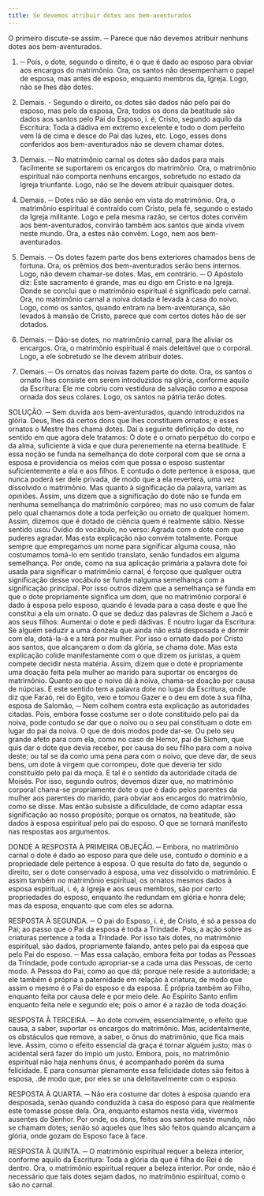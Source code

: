 ```yaml
---
title: Se devemos atribuir dotes aos bem-aventurados
---
```


O primeiro discute-se assim. ─ Parece que não devemos atribuir nenhuns dotes aos bem-aventurados.  

1. ─ Pois, o dote, segundo o direito, é o que é dado ao esposo para obviar aos encargos do matrimônio. Ora, os santos não desempenham o papel de esposa, mas antes de esposo, enquanto membros da, Igreja. Logo, não se lhes dão dotes.  

2. Demais. - Segundo o direito, os dotes são dados não pelo pai do esposo, mas pelo da esposa, Ora, todos os dons da beatitude são dados aos santos pelo Pai do Esposo, i. é, Cristo, segundo aquilo da Escritura: Toda a dádiva em extremo excelente e todo o dom perfeito vem lá de cima e desce do Pai das luzes, etc. Logo, esses dons conferidos aos bem-aventurados não se devem chamar dotes.  

3. Demais. ─ No matrimônio carnal os dotes são dados para mais facilmente se suportarem os encargos do matrimônio. Ora, o matrimônio espiritual não comporta nenhuns encargos, sobretudo no estado da Igreja triunfante. Logo, não se lhe devem atribuir quaisquer dotes.  

4. Demais. ─ Dotes não se dão senão em vista do matrimônio. Ora, o matrimônio espiritual é contraído com Cristo, pela fé, segundo o estado da Igreja militante. Logo e pela mesma razão, se certos dotes convêm aos bem-aventurados, convirão também aos santos que ainda vivem neste mundo. Ora, a estes não convêm. Logo, nem aos bem-aventurados.  

5. Demais. ─ Os dotes fazem parte dos bens exteriores chamados bens de fortuna. Ora, os prêmios dos bem-aventurados serão bens internos. Logo, não devem chamar-se dotes.  Mas, em contrário. ─ O Apóstolo diz: Este sacramento é grande, mas eu digo em Cristo e na Igreja. Donde se conclui que o matrimônio espiritual é significado pelo carnal. Ora, no matrimônio carnal a noiva dotada é levada à casa do noivo. Logo, como os santos, quando entram na bem-aventurança, são levados à mansão de Cristo, parece que com certos dotes hão de ser dotados.  

2. Demais. ─ Dão-se dotes, no matrimônio carnal, para lhe aliviar os encargos. Ora, o matrimônio espiritual é mais deleitável que o corporal. Logo, a ele sobretudo se lhe devem atribuir dotes.  

3. Demais. ─ Os ornatos das noivas fazem parte do dote. Ora, os santos o ornato lhes consiste em serem introduzidos na glória, conforme aquilo da Escritura: Ele me cobriu com vestidura de salvação como a esposa ornada dos seus colares. Logo, os santos na pátria terão dotes.  

SOLUÇÃO. ─ Sem duvida aos bem-aventurados, quando introduzidos na glória. Deus, lhes dá certos dons que lhes constituem ornatos; e esses ornatos o Mestre lhes chama dotes. Daí a seguinte definição do dote, no sentido em que agora dele tratamos: O dote é o ornato perpétuo do corpo e da alma, suficiente à vida e que dura perenemente na eterna beatitude. E essa noção se funda na semelhança do dote corporal com que se orna a esposa e providencia os meios com que possa o esposo sustentar suficientemente a ela e aos filhos. E contudo o dote pertence à esposa, que nunca poderá ser dele privada, de modo que a ela reverterá, uma vez dissolvido o matrimônio.  Mas quanto à significação da palavra, variam as opiniões. Assim, uns dizem que a significação do dote não se funda em nenhuma semelhança do matrimônio corpóreo; mas no uso comum de falar pelo qual chamamos dote a toda perfeição ou ornato de qualquer homem. Assim, dizemos que é dotado de ciência quem é realmente sábio. Nesse sentido usou Ovídio do vocábulo, no verso:  Agrada com o dote com que puderes agradar.  Mas esta explicação não convém totalmente. Porque sempre que empregamos um nome para significar alguma cousa, não costumamos tomá-lo em sentido translato, senão fundados em alguma semelhança. Por onde, como na sua aplicação primária a palavra dote foi usada para significar o matrimônio carnal, é forçoso que qualquer outra significação desse vocábulo se funde nalguma semelhança com a significação principal.  Por isso outros dizem que a semelhança se funda em que o dote propriamente significa um dom, que no matrimônio corporal é dado à esposa pelo esposo, quando é levada para a casa deste e que lhe constitui a ela um ornato. O que se deduz das palavras de Sichem a Jacó e aos seus filhos: Aumentai o dote e pedi dádivas. E noutro lugar da Escritura: Se alguém seduzir a uma donzela que ainda não está desposada e dormir com ela, dotá-la-á e a terá por mulher. Por isso o ornato dado por Cristo aos santos, que alcançarem o dom da glória, se chama dote.  Mas esta explicação colide manifestamente com o que dizem os juristas, a quem compete decidir nesta matéria. Assim, dizem que o dote é propriamente uma doação feita pela mulher ao marido para suportar os encargos do matrimônio. Quanto ao que o noivo dá à noiva, chama-se doação por causa de núpcias. E este sentido tem a palavra dote no lugar da Escritura, onde diz que Faraó, rei do Egito, veio e tomou Gazer e o deu em dote à sua filha, esposa de Salomão, ─ Nem colhem contra esta explicação as autoridades citadas. Pois, embora fosse costume ser o dote constituído pelo pai da noiva, pode contudo se dar que o noivo ou o seu pai constituam o dote em lugar do pai da noiva. O que de dois modos pode dar-se. Ou pelo seu grande afeto para com ela, como no caso de Hemor, pai de Sichem, que quis dar o dote que devia receber, por causa do seu filho para com a noiva deste; ou tal se da como uma pena para com o noivo, que deve dar, de seus bens, um dote à virgem que corrompeu, dote que deveria ter sido constituído pelo pai da moça. E tal é o sentido da autoridade citada de Moisés.  Por isso, segundo outros, devemos dizer que, no matrimônio corporal chama-se propriamente dote o que é dado pelos parentes da mulher aos parentes do marido, para obviar aos encargos do matrimônio, como se disse.  Mas então subsiste a dificuldade, de como adaptar essa significação ao nosso propósito; porque os ornatos, na beatitude, são dados à esposa espiritual pelo pai do esposo. O que se tornará manifesto nas respostas aos argumentos.  

DONDE A RESPOSTA À PRIMEIRA OBJEÇÃO. ─ Embora, no matrimônio carnal o dote é dado ao esposo para que dele use, contudo o domínio e a propriedade dele pertence à esposa. O que resulta do fato de, segundo o direito, ser o dote conservado à esposa, uma vez dissolvido o matrimônio. E assim também no matrimônio espiritual, os ornatos mesmos dados à esposa espiritual, i. é, à Igreja e aos seus membros, são por certo propriedades do esposo, enquanto lhe redundam em glória e honra dele; mas da esposa, enquanto que com eles se adorna.  

RESPOSTA À SEGUNDA. ─ O pai do Esposo, i. é, de Cristo, é só a pessoa do Pai; ao passo que o Pai da esposa é toda a Trindade. Pois, a ação sobre as criaturas pertence a toda a Trindade. Por isso tais dotes, no matrimônio espiritual, são dados, propriamente falando, antes pelo pai da esposa que pelo Pai do esposo. ─ Mas essa calação, embora feita por todas as Pessoas da Trindade, pode contudo apropriar-se a cada uma das Pessoas, de certo modo. A Pessoa do Pai, como ao que dá; porque nele reside a autoridade; a ele também é própria a paternidade em relação à criatura, de modo que assim o mesmo é o Pai do esposo e da esposa. É própria também ao Filho, enquanto feita por causa dele e por meio dele. Ao Espírito Santo enfim enquanto feita nele e segundo ele; pois o amor é a razão de toda doação.  

RESPOSTA À TERCEIRA. ─ Ao dote convém, essencialmente, o efeito que causa, a saber, suportar os encargos do matrimônio. Mas, acidentalmente, os obstáculos que remove, a saber, o ônus do matrimônio, que fica mais leve. Assim, como o efeito essencial da graça é tornar alguém justo; mas o acidental será fazer do ímpio um justo. Embora, pois, no matrimônio espiritual não haja nenhuns ônus, é acompanhado porém da suma felicidade. E para consumar plenamente essa felicidade dotes são feitos à esposa, .de modo que, por eles se una deleitavelmente com o esposo.  

RESPOSTA À QUARTA. ─ Não era costume dar dotes à esposa quando era desposada, senão quando conduzida à casa do esposo para que realmente este tomasse posse dela. Ora, enquanto estamos nesta vida, vivermos ausentes do Senhor. Por onde, os dons, feitos aos santos neste mundo, não se chamam dotes; senão só aqueles que lhes são feitos quando alcançam a glória, onde gozam do Esposo face à face.  

RESPOSTA À QUINTA. ─ O matrimônio espiritual requer a beleza interior, conforme aquilo da Escritura: Toda a glória da que é filha do Rei é de dentro. Ora, o matrimônio espiritual requer a beleza interior. Por onde, não é necessário que tais dotes sejam dados, no matrimônio espiritual, como o são no carnal.